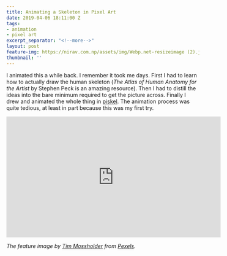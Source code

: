 ```yaml
---
title: Animating a Skeleton in Pixel Art
date: 2019-04-06 18:11:00 Z
tags:
- animation
- pixel art
excerpt_separator: "<!--more-->"
layout: post
feature-img: https://nirav.com.np/assets/img/Webp.net-resizeimage (2).jpg
thumbnail: ''
---
```


I animated this a while back. I remember it took me days. First I had to learn how to actually draw the human skeleton (_The Atlas of Human Anatomy for the Artist_ by Stephen Peck is an amazing resource). Then I had to distill the ideas into the bare minimum required to get the picture across. Finally I drew and animated the whole thing in [piskel](https://www.piskelapp.com). The animation process was quite tedious, at least in part because this was my first try.

<!--more-->

<iframe width="560" height="315" src="https://www.youtube-nocookie.com/embed/f0SJTEIYIHE" frameborder="0" allow="accelerometer; autoplay; encrypted-media; gyroscope; picture-in-picture" allowfullscreen></iframe>

_The feature image by_ [_Tim Mossholder_](https://www.pexels.com/@timmossholder?utm_content=attributionCopyText&utm_medium=referral&utm_source=pexels) _from_ [_Pexels_](https://www.pexels.com/photo/brown-concrete-brick-house-covered-by-green-leaf-vines-1171384/?utm_content=attributionCopyText&utm_medium=referral&utm_source=pexels)_._